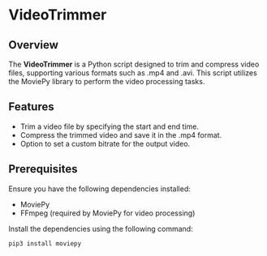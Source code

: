 # VideoTrimmer

## Overview

The **VideoTrimmer** is a Python script designed to trim and compress video files, supporting various formats such as .mp4 and .avi. This script utilizes the MoviePy library to perform the video processing tasks.

## Features

- Trim a video file by specifying the start and end time.
- Compress the trimmed video and save it in the .mp4 format.
- Option to set a custom bitrate for the output video.

## Prerequisites

Ensure you have the following dependencies installed:

- MoviePy
- FFmpeg (required by MoviePy for video processing)

Install the dependencies using the following command:

```bash
pip3 install moviepy
